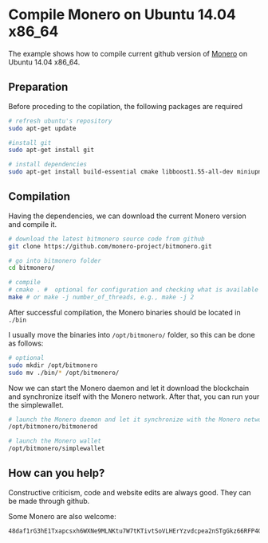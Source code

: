 # Compile Monero on Ubuntu 14.04 x86_64
The example shows how to compile current github version of [Monero](https://getmonero.org/)
on Ubuntu 14.04 x86_64.

## Preparation
Before proceding to the copilation, the following packages are required

 ```bash
# refresh ubuntu's repository
sudo apt-get update

#install git
sudo apt-get install git

# install dependencies
sudo apt-get install build-essential cmake libboost1.55-all-dev miniupnpc libunbound-dev graphviz doxygen libdb5.1++-dev
 ```

## Compilation
Having the dependencies, we can download the current Monero version and compile it.

```bash
# download the latest bitmonero source code from github
git clone https://github.com/monero-project/bitmonero.git

# go into bitmonero folder
cd bitmonero/

# compile
# cmake . #  optional for configuration and checking what is available or missing
make # or make -j number_of_threads, e.g., make -j 2
```

After successful compilation, the Monero binaries should be located in `./bin`

I usually move the binaries into `/opt/bitmonero/` folder, so this can be done
as follows:

```bash
# optional
sudo mkdir /opt/bitmonero
sudo mv ./bin/* /opt/bitmonero/
```

Now we can start the Monero daemon and let it
download the blockchain and synchronize itself with the Monero network. After that, you can run your the simplewallet.

```bash
# launch the Monero daemon and let it synchronize with the Monero network
/opt/bitmonero/bitmonerod

# launch the Monero wallet 
/opt/bitmonero/simplewallet
```

## How can you help?

Constructive criticism, code and website edits are always good. They can be made through github.

Some Monero are also welcome:
```
48daf1rG3hE1Txapcsxh6WXNe9MLNKtu7W7tKTivtSoVLHErYzvdcpea2nSTgGkz66RFP4GKVAsTV14v6G3oddBTHfxP6tU
```

